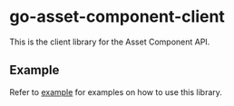 # go-asset-component-client

This is the client library for the Asset Component API.

## Example

Refer to [example](/example/) for examples on how to use this library.